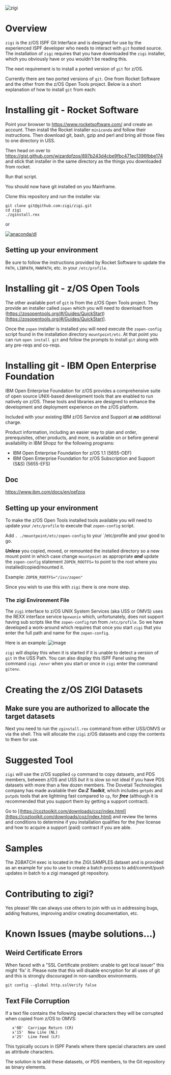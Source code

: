 ![zigi](https://user-images.githubusercontent.com/117615/69496216-051d1580-0ed0-11ea-9ea5-cf0d9153482c.png)

# Overview

`zigi` is the z/OS ISPF Git Interface and is designed for use by the experienced ISPF developer who needs to interact with `git` hosted source. The installation of `zigi` requires that you have downloaded the `zigi` installer, which you obviously have or you wouldn't be reading this.

The next requirement is to install a ported version of `git` for z/OS. 

Currently there are two ported versions of `git`. One from Rocket Software and the other from the z/OS Open Tools project. Below is a short explanation of how to install `git` from each:

# Installing git - Rocket Software

Point your browser to https://www.rocketsoftware.com/ and create an account. Then install the Rocket installer `miniconda` and follow their instructions.
Then download git, bash, gzip and perl and bring all those files to one directory in USS.

Then head on over to https://gist.github.com/wizardofzos/897b243d4cbe9fbc471ec1396fbbe174 and stick that installer in the
same directory as the things you downloaded from rocket.

Run that script.

You should now have git installed on you Mainframe.

Clone this repository and run the installer via:

    git clone git@github.com:zigi/zigi.git
    cd zigi
    ./zginstall.rex

or

[![anaconda/dl](https://anaconda.org/zdevops/zigi/badges/installer/conda.svg)](https://anaconda.org/zdevops/zigi)

## Setting up your environment

Be sure to follow the instructions provided by Rocket Software to update the `PATH`, `LIBPATH`,  `MANPATH`, etc. in your `/etc/profile`.

# Installing git - z/OS Open Tools

The other available port of `git` is from the z/OS Open Tools project. They provide an installer called `zopen` which you will need to download from (https://zosopentools.org/#/Guides/QuickStart)[https://zosopentools.org/#/Guides/QuickStart]. 

Once the `zopen` installer is installed you will need execute the `zopen-config` script found in the installation directory `mountpoint/etc`. At that point you can run `open install git` and follow the prompts to install `git` along with any pre-reqs and co-reqs.

# Installing git - IBM Open Enterprise Foundation

IBM Open Enterprise Foundation for z/OS provides a comprehensive suite of open source UNIX-based development tools that are enabled to run natively on z/OS. These tools and libraries are designed to enhance the development and deployment experience on the z/OS platform.

Included with your existing IBM z/OS Service and Support at ***no*** additional charge.

Product information, including an easier way to plan and order, prerequisites, other products, and more, is available on or before general availability in IBM Shopz for the following programs:
* IBM Open Enterprise Foundation for z/OS 1.1 (5655-OEF)
* IBM Open Enterprise Foundation for z/OS Subscription and Support (S&S) (5655-EFS)

## Doc

https://www.ibm.com/docs/en/oefzos

## Setting up your environment

To make the z/OS Open Tools installed tools available you will need to update your `/etc/profile` to execute that `zopen-config` script.

Add `. ./mountpoint/etc/zopen-config` to your `/etc/profile and your good to go.

***Unless*** you copied, moved, or remounted the installed directory so a new mount point in which case change `mountpoint` as appropriate ***and*** update the `zopen-config` statement `ZOPEN_ROOTFS=` to point to the root where you installed/copied/mounted it.

Example: `ZOPEN_ROOTFS="/isv/zopen"` 

Since you wish to use this with `zigi` there is one more step.

### The zigi Environment File

The `zigi` interface to z/OS UNIX System Services (aka USS or OMVS) uses the REXX interface service `bpxwunix` which, unfortunately, does not support having sub scripts like the `zopen-config` run from `/etc/profile`. So we have developed a work-around which requires that once you start `zigi` that you enter the full path and name for the `zopen-config`.

Here is an example:
![image](https://github.com/lbdyck/zigi/assets/42328411/71d465b5-d471-4268-8061-1a5e645c1570)

`zigi` will display this when it is started if it is unable to detect a version of `git` in the USS Path. You can also display this ISPF Panel using the command `zigi /envr` when you start or once in `zigi` enter the command `gitenv`.


# Creating the z/OS ZIGI Datasets

## Make sure you are authorized to allocate the target datasets

Next you need to run the `zginstall.rex` command from either USS/OMVS or via the shell. This will allocate the `zigi` z/OS datasets and copy the contents to them for use.

# Suggested Tool

`zigi` will use the z/OS supplied `cp` command to copy datasets, and PDS members, between z/OS and USS *but* it is slow so not ideal if you have PDS datasets with more than a few dozen members. The Dovetail Technologies company has made available their ***Co:Z Toolkit***, which includes `getpds` and `putpds` tools that are lightning fast compared to `cp`, for ***free*** (although it is recommended that you support them by getting a support contract). 

Go to [(https://coztoolkit.com/downloads/coz/index.html](https://coztoolkit.com/downloads/coz/index.html) and review the terms and conditions to determine if you installation qualifies for the *free* license and how to acquire a support (paid) contract if you are able.

# Samples

The ZGBATCH exec is located in the ZIGI.SAMPLES dataset and is provided as an example for you to use
to create a batch process to add/commit/push updates in batch to a zigi managed git repository.

# Contributing to zigi?

Yes please! We can always use others to join with us in addressing bugs, adding features, improving and/or creating documentation, etc.

# Known Issues (maybe solutions...)

## Weird Certificate Errors
When faced with a "SSL Certificate problem: unable to get local issuer" this might 'fix' it. Please note that this will
disable encryption for all uses of git and this is strongly discouraged in non-sandbox environments.

    git config --global http.sslVerify false

## Text File Corruption

If a text file contains the following special characters they will be corrupted when copied from z/OS to OMVS:

       x'0D'  Carriage Return (CR)
       x'15'  New Line (NL)
       x'25'  Line Feed (LF)

This typically occurs in ISPF Panels where there special characters are used as attribute characters.

The solution is to add these datasets, or PDS members, to the Git repository as binary elements.
